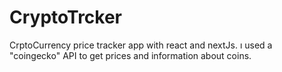 # CryptoTrcker
CrptoCurrency price tracker app with react and nextJs. ı used a "coingecko" API to get prices and information about coins.
